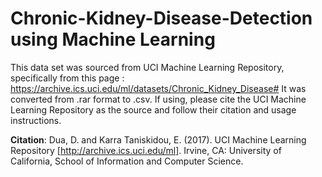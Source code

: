 # Chronic-Kidney-Disease-Detection using Machine Learning

This data set was sourced from UCI Machine Learning Repository, specifically from this page : https://archive.ics.uci.edu/ml/datasets/Chronic_Kidney_Disease# It was converted from .rar format to .csv. If using, please cite the UCI Machine Learning Repository as the source and follow their citation and usage instructions.

**Citation**:
Dua, D. and Karra Taniskidou, E. (2017). UCI Machine Learning Repository [http://archive.ics.uci.edu/ml]. Irvine, CA: University of California, School of Information and Computer Science.
